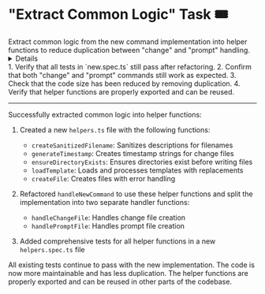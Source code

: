 # "Extract Common Logic" Task 🎟️

<Description>
Extract common logic from the new command implementation into helper functions to reduce duplication between "change" and "prompt" handling.
</Description>

<Details>
The current implementation has significant duplication between the "change" and "prompt" handling code paths. This task involves:

1. Identify common operations:
   - Template loading
   - Directory creation
   - File writing
   - Description sanitization

2. Create helper functions for these operations:
   - `loadTemplate(templatePath: string, replacements: Record<string, string>): string`
   - `ensureDirectoryExists(dirPath: string): void`
   - `writeContentToFile(filePath: string, content: string): void`

3. Refactor the handleNewCommand function to use these helper functions for both "change" and "prompt" types.

This will make the code more maintainable and easier to extend with new types in the future.
</Details>

<Tests>
1. Verify that all tests in `new.spec.ts` still pass after refactoring.
2. Confirm that both "change" and "prompt" commands still work as expected.
3. Check that the code size has been reduced by removing duplication.
4. Verify that helper functions are properly exported and can be reused.
</Tests>

---

<Results>
Successfully extracted common logic into helper functions:

1. Created a new `helpers.ts` file with the following functions:
   - `createSanitizedFilename`: Sanitizes descriptions for filenames
   - `generateTimestamp`: Creates timestamp strings for change files
   - `ensureDirectoryExists`: Ensures directories exist before writing files
   - `loadTemplate`: Loads and processes templates with replacements
   - `createFile`: Creates files with error handling

2. Refactored `handleNewCommand` to use these helper functions and split the implementation into two separate handler functions:
   - `handleChangeFile`: Handles change file creation
   - `handlePromptFile`: Handles prompt file creation

3. Added comprehensive tests for all helper functions in a new `helpers.spec.ts` file

All existing tests continue to pass with the new implementation. The code is now more maintainable and has less duplication. The helper functions are properly exported and can be reused in other parts of the codebase.
</Results>
